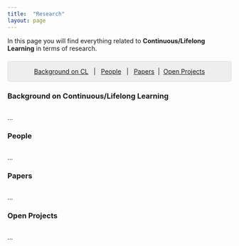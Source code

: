 ```yaml
---
title:  "Research"
layout: page
---
```


In this page you will find everything related to **Continuous/Lifelong Learning** in terms of research.

<p style="background: rgba(0,0,0,0.06) none repeat scroll 0% 0%; border: 1px solid rgb(222, 222, 222); padding: 1em; border-radius: 5px; text-align: center; margin-top:20px">
<a href="#background">Background on CL</a> &nbsp; | &nbsp; <a href="#interests">People</a> &nbsp; | &nbsp; <a href="#projects">Papers</a> &nbsp;| &nbsp;<a href="#pastprojects">Open Projects</a><br>
</p>

<a href="#background"></a>
<h3 id="background" style="margin-bottom: 30px;">Background on Continuous/Lifelong Learning</h3> 

...

<a href="#interests"></a>
<h3 id="interests" style="margin-bottom: 30px;">People</h3>

...

<a href="#projects"></a>
<h3 id="projects" style="margin-bottom: 30px;">Papers</h3>

...

<a href="#pastprojects"></a>
<h3 id="pastprojects" style="margin-bottom: 30px;">Open Projects</h3>

...

[linkedin]: https://www.linkedin.com/in/vincenzo
